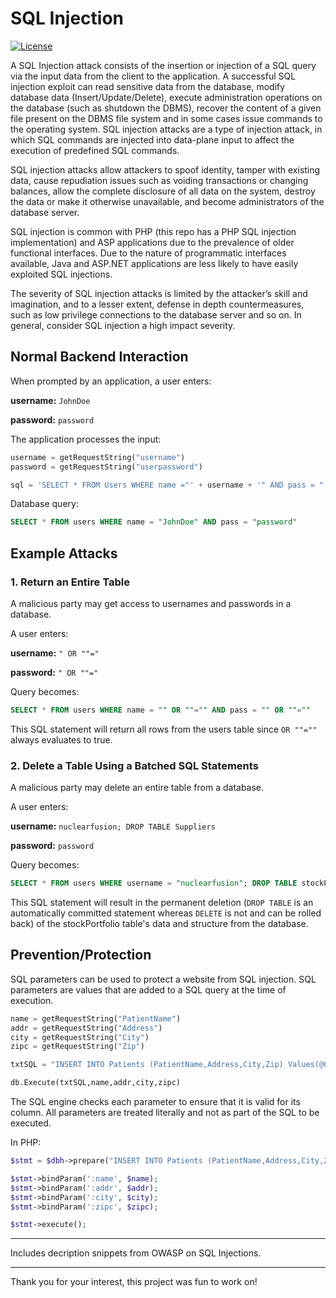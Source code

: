 # SQL Injection

[![License](https://img.shields.io/github/license/adamalston/SQL-Injection?color=black)](LICENSE)

A SQL Injection attack consists of the insertion or injection of a SQL query via the input data from the client to the application. A successful SQL injection exploit can read sensitive data from the database, modify database data (Insert/Update/Delete), execute administration operations on the database (such as shutdown the DBMS), recover the content of a given file present on the DBMS file system and in some cases issue commands to the operating system. SQL injection attacks are a type of injection attack, in which SQL commands are injected into data-plane input to affect the execution of predefined SQL commands.

SQL injection attacks allow attackers to spoof identity, tamper with existing data, cause repudiation issues such as voiding transactions or changing balances, allow the complete disclosure of all data on the system, destroy the data or make it otherwise unavailable, and become administrators of the database server.

SQL injection is common with PHP (this repo has a PHP SQL injection implementation) and ASP applications due to the prevalence of older functional interfaces. Due to the nature of programmatic interfaces available, Java and <span>ASP.NET</span> applications are less likely to have easily exploited SQL injections.

The severity of SQL injection attacks is limited by the attacker’s skill and imagination, and to a lesser extent, defense in depth countermeasures, such as low privilege connections to the database server and so on. In general, consider SQL injection a high impact severity.

## Normal Backend Interaction

When prompted by an application, a user enters:

**username:** `JohnDoe`

**password:** `password`

The application processes the input:
```python
username = getRequestString("username")
password = getRequestString("userpassword")

sql = 'SELECT * FROM Users WHERE name ="' + username + '" AND pass = "' + password + '"'
```

Database query:

```sql
SELECT * FROM users WHERE name = "JohnDoe" AND pass = "password"
```

## Example Attacks

### 1. Return an Entire Table

A malicious party may get access to usernames and passwords in a database.

A user enters:

**username:** `" OR ""="`

**password:** `" OR ""="`

Query becomes:

```SQL
SELECT * FROM users WHERE name = "" OR ""="" AND pass = "" OR ""=""
```

This SQL statement will return all rows from the users table since `OR ""=""` always evaluates to true.

### 2. Delete a Table Using a Batched SQL Statements

A malicious party may delete an entire table from a database.

A user enters:

**username:** `nuclearfusion; DROP TABLE Suppliers`

**password:** `password`

Query becomes:

```sql
SELECT * FROM users WHERE username = "nuclearfusion"; DROP TABLE stockPortfolio;
```

This SQL statement will result in the permanent deletion (`DROP TABLE` is an automatically committed statement whereas `DELETE` is not and can be rolled back) of the stockPortfolio table's data and structure from the database.

## Prevention/Protection

SQL parameters can be used to protect a website from SQL injection. SQL parameters are values that are added to a SQL query at the time of execution.

```python
name = getRequestString("PatientName")
addr = getRequestString("Address")
city = getRequestString("City")
zipc = getRequestString("Zip")

txtSQL = "INSERT INTO Patients (PatientName,Address,City,Zip) Values(@0,@1,@2,@3)"

db.Execute(txtSQL,name,addr,city,zipc)
```

The SQL engine checks each parameter to ensure that it is valid for its column. All parameters are treated literally and not as part of the SQL to be executed.

In PHP:

```php
$stmt = $dbh->prepare("INSERT INTO Patients (PatientName,Address,City,Zip) VALUES (:name, :addr, :city, :zipc)");

$stmt->bindParam(':name', $name);
$stmt->bindParam(':addr', $addr);
$stmt->bindParam(':city', $city);
$stmt->bindParam(':zipc', $zipc);

$stmt->execute();
```

---

Includes decription snippets from OWASP on SQL Injections.

---

Thank you for your interest, this project was fun to work on!
